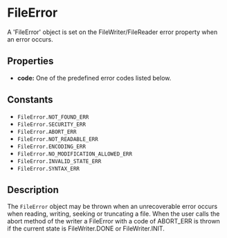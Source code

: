 FileError
========

A 'FileError' object is set on the FileWriter/FileReader error property when an error occurs. 

Properties
----------

- __code:__ One of the predefined error codes listed below.

Constants
---------

- `FileError.NOT_FOUND_ERR`
- `FileError.SECURITY_ERR`
- `FileError.ABORT_ERR`
- `FileError.NOT_READABLE_ERR`
- `FileError.ENCODING_ERR`
- `FileError.NO_MODIFICATION_ALLOWED_ERR`
- `FileError.INVALID_STATE_ERR`
- `FileError.SYNTAX_ERR`

Description
-----------

The `FileError` object may be thrown when an unrecoverable error occurs when reading, writing, seeking or truncating a file. When the user calls the abort method of the writer a FileError with a code of ABORT_ERR is thrown if the current state is FileWriter.DONE or FileWriter.INIT.  

